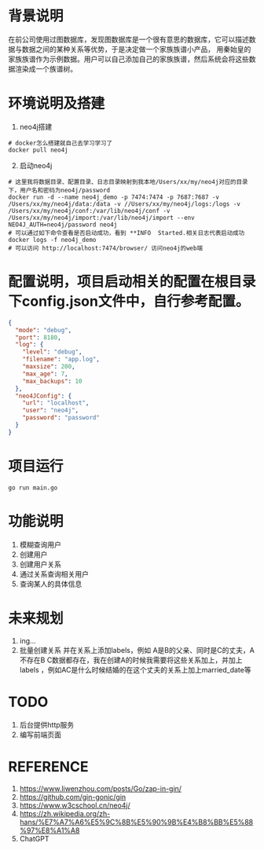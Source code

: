 # 背景说明

在前公司使用过图数据库，发现图数据库是一个很有意思的数据库，它可以描述数据与数据之间的某种关系等优势，于是决定做一个家族族谱小产品，
用秦始皇的家族族谱作为示例数据。用户可以自己添加自己的家族族谱，然后系统会将这些数据渲染成一个族谱树。

# 环境说明及搭建

1. neo4j搭建

```shell
# docker怎么搭建就自己去学习学习了
docker pull neo4j
```

2. 启动neo4j

```shell
# 这里我将数据目录、配置目录、日志目录映射到我本地/Users/xx/my/neo4j对应的目录下，用户名和密码为neo4j/password
docker run -d --name neo4j_demo -p 7474:7474 -p 7687:7687 -v /Users/xx/my/neo4j/data:/data -v //Users/xx/my/neo4j/logs:/logs -v /Users/xx/my/neo4j/conf:/var/lib/neo4j/conf -v /Users/xx/my/neo4j/import:/var/lib/neo4j/import --env NEO4J_AUTH=neo4j/password neo4j
# 可以通过如下命令查看是否启动成功，看到 **INFO  Started.相关日志代表启动成功
docker logs -f neo4j_demo
# 可以访问 http://localhost:7474/browser/ 访问neo4j的web端
```

# 配置说明，项目启动相关的配置在根目录下config.json文件中，自行参考配置。

```json
{
  "mode": "debug",
  "port": 8180,
  "log": {
    "level": "debug",
    "filename": "app.log",
    "maxsize": 200,
    "max_age": 7,
    "max_backups": 10
  },
  "neo4JConfig": {
    "url": "localhost",
    "user": "neo4j",
    "password": "password"
  }
}
```

# 项目运行

```shell
go run main.go
```

# 功能说明

1. 模糊查询用户
2. 创建用户
3. 创建用户关系
4. 通过关系查询相关用户
5. 查询某人的具体信息

# 未来规划

1. ing...
2. 批量创建关系 并在关系上添加labels，例如 A是B的父亲、同时是C的丈夫，A不存在B C数据都存在，我在创建A的时候我需要将这些关系加上，并加上labels
   ，例如AC是什么时候结婚的在这个丈夫的关系上加上married_date等

# TODO

1. 后台提供http服务
2. 编写前端页面

# REFERENCE

1. https://www.liwenzhou.com/posts/Go/zap-in-gin/
2. https://github.com/gin-gonic/gin
3. https://www.w3cschool.cn/neo4j/
4. https://zh.wikipedia.org/zh-hans/%E7%A7%A6%E5%9C%8B%E5%90%9B%E4%B8%BB%E5%88%97%E8%A1%A8
5. ChatGPT